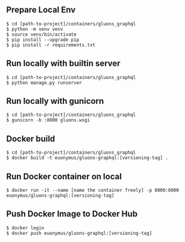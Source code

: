 
## Prepare Local Env

```
$ cd [path-to-project]/containers/gluons_graphql
$ python -m venv venv
$ source venv/bin/activate
$ pip install --upgrade pip
$ pip install -r requirements.txt

```

## Run locally with builtin server

```
$ cd [path-to-project]/containers/gluons_graphql
$ python manage.py runserver
```

## Run locally with gunicorn

```
$ cd [path-to-project]/containers/gluons_graphql
$ gunicorn -b :8000 gluons.wsgi
```


## Docker build

```
$ cd [path-to-project]/containers/gluons_graphql
$ docker build -t euonymus/gluons-graphql:[versioning-tag] .
```

## Run Docker container on local

```
$ docker run -it --name [name the container freely] -p 8000:8000 euonymus/gluons-graphql:[versioning-tag]
```

## Push Docker Image to Docker Hub

```
$ docker login
$ docker push euonymus/gluons-graphql:[versioning-tag]
```
